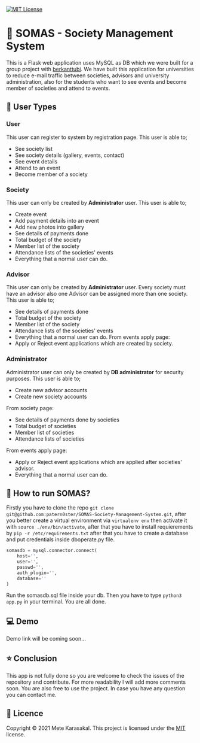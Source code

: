 [![MIT License](https://img.shields.io/github/license/digitalocean/nginxconfig.io.svg?color=blue)](https://github.com/patern0ster/SOMAS-Society-Management-System/blob/master/LICENSE.md)
# :school: SOMAS - Society Management System
This is a Flask web application uses MySQL as DB which we were built for a group project with [berkanttubi](https://github.com/berkanttubi). We have built this application for universities to reduce e-mail traffic between societies, advisors and university administration, also for the students who want to see events and become member of societies and attend to events.
## :man: User Types
### User
This user can register to system by registration page. This user is able to;
- See society list
- See society details (gallery, events, contact)
- See event details
- Attend to an event
- Become member of a society
### Society
This user can only be created by **Administrator** user. This user is able to;
- Create event
- Add payment details into an event
- Add new photos into gallery
- See details of payments done
- Total budget of the society
- Member list of the society
- Attendance lists of the societies' events
- Everything that a normal user can do.
### Advisor
This user can only be created by **Administrator** user. Every society must have an advisor also one Advisor can be assigned more than one society. This user is able to;
- See details of payments done
- Total budget of the society
- Member list of the society
- Attendance lists of the societies' events
- Everything that a normal user can do.
From events apply page:
- Apply or Reject event applications which are created by society.
### Administrator
Administrator user can only be created by **DB administrator** for security purposes. This user is able to;
- Create new advisor accounts
- Create new society accounts  

From society page:
- See details of payments done by societies
- Total budget of societies
- Member list of societies
- Attendance lists of societies

From events apply page:
- Apply or Reject event applications which are applied after societies' advisor.
- Everything that a normal user can do.
## 🚀 How to run SOMAS?
Firstly you have to clone the repo ```git clone git@github.com:patern0ster/SOMAS-Society-Management-System.git```, after you better create a virtual environment via ```virtualenv env``` then activate it with ```source ./env/bin/activate```, after that you have to install requierements by ```pip -r /etc/requirements.txt``` after that you have to create a database and put credentials inside dboperate.py file.
```python
somasdb = mysql.connector.connect(
    host='',
    user='',
    passwd='',
    auth_plugin='',
    database=''
)
```
Run the somasdb.sql file inside your db. Then you have to type ```python3 app.py``` in your terminal. You are all done.  
## :computer: Demo
Demo link will be coming soon...
## ⭐️ Conclusion
This app is not fully done so you are welcome to check the issues of the repository and contribute. For more readability I will add more comments soon. You are also free to use the project. In case you have any question you can contact me. 
## 📝 Licence
Copyright © 2021 Mete Karasakal.
This project is licensed under the [MIT](https://github.com/patern0ster/SOMAS-Society-Management-System/blob/master/LICENSE.md) license.